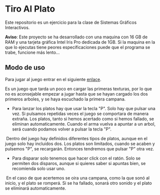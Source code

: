 Tiro Al Plato
========

Este repositorio es un ejercicio para la clase de Sistemas Gráficos Interactivos.

**Aviso**: Este proyecto se ha desarrollado con una maquina con 16 GB de RAM y una tarjeta gráfica Intel Iris Pro dedicada de 1GB. Si la maquina en la que lo ejecutas tiene peores especificaciones puede que el programa se trabe, funcione más lento...

## Modo de uso

Para jugar al juego entrar en el siguiente [enlace](https://jorgenieto.github.io/TiroAlPlato).

Es un juego que tarda un poco en cargar las primeras texturas, por lo que no es aconsejable empezar a jugar hasta que se hayan cargado los dos primeros arboles, y se haya escuchado la primera campana.

* Para lanzar los platos hay que usar la tecla "P". Solo hay que pulsar una vez. Si pulsamos repetidas veces el juego se comportara de manera extraña. Los platos, tanto si hemos acertado como si hemos fallado, se eliminan automaticamente. Cuando el arma vuelva a apuntar a un arbol, será cuando podamos volver a pulsar la tecla "P".

  Dentro del juego hay definidos diferentes tipos de platos, aunque en el juego solo hay incluidos dos. Los platos son limitados, cuando se acaben y pulsemos "P", se recargarán. Entonces tendremos que pulsar "P" otra vez.

* Para disparar solo tenemos que hacer click con el ratón. Solo se permiten dos disparos, aunque si quieres saber si apuntas bien, se recomienda solo usar uno.

  En el caso de que acertemos se oira una campana, como la que sonó al inicio, y el plato se romperá. Si se ha fallado, sonará otro sonido y el plato se eliminará automaticamente.



